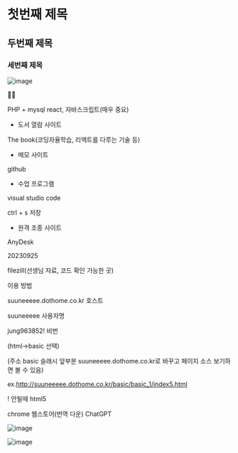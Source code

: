 # 첫번째 제목
## 두번째 제목
### 세번째 제목

![image](https://github.com/gogoringhye/basic/assets/145514996/fa8eeeee-318f-45b6-803a-e7f221e63898)

🧟‍♀️

PHP + mysql react, 자바스크립트(매우 중요)


- 도서 열람 사이트


The book(코딩자율학습, 리액트를 다루는 기술 등)


- 메모 사이트


github 


- 수업 프로그램 


visual studio code

ctrl + s 저장

- 원격 조종 사이트


AnyDesk 

20230925

filezill(선생님 자료, 코드 확인 가능한 곳)

이용 방법

suuneeeee.dothome.co.kr 호스트


suuneeeee 사용자명


jung963852! 비번


(html->basic 선택)

(주소 basic 슬래시 앞부분 suuneeeee.dothome.co.kr로 바꾸고 페이지 소스 보기하면 볼 수 있음)

ex.http://suuneeeee.dothome.co.kr/basic/basic_1/index5.html

! 안될때 html5


chrome 웹스토어(번역 다운)
ChatGPT 



![image](https://github.com/gogoringhye/basic/assets/145514996/1d1090ca-f5e6-497c-9275-2372c71b67d0)




![image](https://github.com/gogoringhye/basic/assets/145514996/5731a56c-c901-488e-a979-b863f6be864a)

